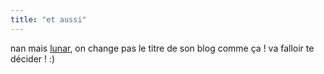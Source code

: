 ```yaml
---
title: "et aussi"
---
```


nan mais [lunar](http://lune.talath.net/~lunar/blog/), on change pas le titre
de son blog comme ça ! va falloir te décider ! :)


